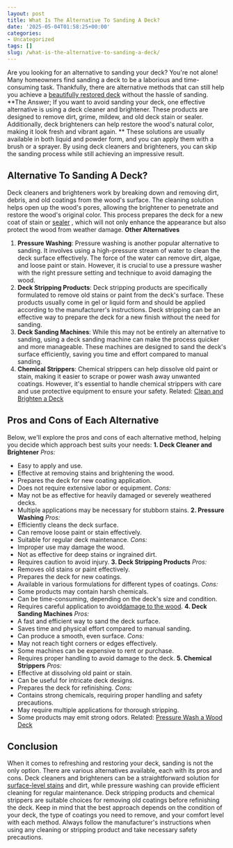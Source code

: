 ```yaml
---
layout: post
title: What Is The Alternative To Sanding A Deck?
date: '2025-05-04T01:58:25+00:00'
categories:
- Uncategorized
tags: []
slug: /what-is-the-alternative-to-sanding-a-deck/
---
```


Are you looking for an alternative to sanding your deck? You're not alone! Many homeowners find sanding a deck to be a laborious and time-consuming task.
Thankfully, there are alternative methods that can still help you achieve a
[beautifully restored deck](https://pestpolicy.com/how-to-refinish-a-deck/)
without the hassle of sanding.
**The Answer; If you want to avoid sanding your deck, one effective alternative is using a deck cleaner and brightener. These products are designed to remove dirt, grime, mildew, and old deck stain or sealer. Additionally, deck brighteners can help restore the wood's natural color, making it look fresh and vibrant again. **
These solutions are usually available in both liquid and powder form, and you can apply them with a brush or a sprayer. By using deck cleaners and brighteners, you can skip the sanding process while still achieving an impressive result.
## Alternative To Sanding A Deck?
Deck cleaners and brighteners work by breaking down and removing dirt, debris, and old coatings from the wood's surface.
The cleaning solution helps open up the wood's pores, allowing the brightener to penetrate and restore the wood's original color.
This process prepares the deck for a new coat of stain or
[sealer](https://pestpolicy.com/best-deck-sealer-for-pressure-treated-wood/)
, which will not only enhance the appearance but also protect the wood from weather damage.
**Other Alternatives**
1. **Pressure Washing**: Pressure washing is another popular alternative to sanding. It involves using a high-pressure stream of water to clean the deck surface effectively. The force of the water can remove dirt, algae, and loose paint or stain. However, it is crucial to use a pressure washer with the right pressure setting and technique to avoid damaging the wood.
2. **Deck Stripping Products**: Deck stripping products are specifically formulated to remove old stains or paint from the deck's surface. These products usually come in gel or liquid form and should be applied according to the manufacturer's instructions. Deck stripping can be an effective way to prepare the deck for a new finish without the need for sanding.
3. **Deck Sanding Machines**: While this may not be entirely an alternative to sanding, using a deck sanding machine can make the process quicker and more manageable. These machines are designed to sand the deck's surface efficiently, saving you time and effort compared to manual sanding.
4. **Chemical Strippers**: Chemical strippers can help dissolve old paint or stain, making it easier to scrape or power wash away unwanted coatings. However, it's essential to handle chemical strippers with care and use protective equipment to ensure your safety.
Related:
[Clean and Brighten a Deck](https://extension.missouri.edu/publications/g6523)
## **Pros and Cons of Each Alternative**
Below, we'll explore the pros and cons of each alternative method, helping you decide which approach best suits your needs:
**1. Deck Cleaner and Brightener**
*Pros:*
- Easy to apply and use.
- Effective at removing stains and brightening the wood.
- Prepares the deck for new coating application.
- Does not require extensive labor or equipment.
*Cons:*
- May not be as effective for heavily damaged or severely weathered decks.
- Multiple applications may be necessary for stubborn stains.
**2. Pressure Washing**
*Pros:*
- Efficiently cleans the deck surface.
- Can remove loose paint or stain effectively.
- Suitable for regular deck maintenance.
*Cons:*
- Improper use may damage the wood.
- Not as effective for deep stains or ingrained dirt.
- Requires caution to avoid injury.
**3. Deck Stripping Products**
*Pros:*
- Removes old stains or paint effectively.
- Prepares the deck for new coatings.
- Available in various formulations for different types of coatings.
*Cons:*
- Some products may contain harsh chemicals.
- Can be time-consuming, depending on the deck's size and condition.
- Requires careful application to avoid[damage to the wood](https://pestpolicy.com/best-deck-stain-for-weathered-wood/).
**4. Deck Sanding Machines**
*Pros:*
- A fast and efficient way to sand the deck surface.
- Saves time and physical effort compared to manual sanding.
- Can produce a smooth, even surface.
*Cons:*
- May not reach tight corners or edges effectively.
- Some machines can be expensive to rent or purchase.
- Requires proper handling to avoid damage to the deck.
**5. Chemical Strippers**
*Pros:*
- Effective at dissolving old paint or stain.
- Can be useful for intricate deck designs.
- Prepares the deck for refinishing.
*Cons:*
- Contains strong chemicals, requiring proper handling and safety precautions.
- May require multiple applications for thorough stripping.
- Some products may emit strong odors.
Related:
[Pressure Wash a Wood Deck](https://extension.umn.edu/how-pressure-wash-wood-deck)
## **Conclusion**
When it comes to refreshing and restoring your deck, sanding is not the only option. There are various alternatives available, each with its pros and cons.
Deck cleaners and brighteners can be a straightforward solution for
[surface-level stains](https://pestpolicy.com/how-to-stain-a-deck-for-the-first-time/)
and dirt, while pressure washing can provide efficient cleaning for regular maintenance. Deck stripping products and chemical strippers are suitable choices for removing old coatings before refinishing the deck.
Keep in mind that the best approach depends on the condition of your deck, the type of coatings you need to remove, and your comfort level with each method. Always follow the manufacturer's instructions when using any cleaning or stripping product and take necessary safety precautions.
